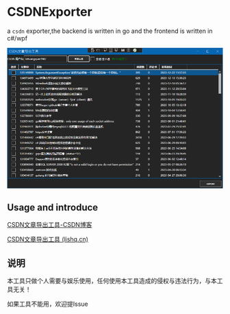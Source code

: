 # CSDNExporter

a `csdn` exporter,the backend is written in go and the frontend is written in c#/wpf

![](https://github.com/lishuangquan1987/CSDNExporter/blob/master/images/Snipaste_2024-01-25_18-31-20.png)

## Usage and introduce

[CSDN文章导出工具-CSDN博客](https://blog.csdn.net/lishuangquan1987/article/details/136031693)

[CSDN文章导出工具 (lishq.cn)](https://blog.lishq.cn/post/5)

## 说明

本工具只做个人需要与娱乐使用，任何使用本工具造成的侵权与违法行为，与本工具无关！

如果工具不能用，欢迎提Issue